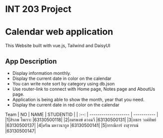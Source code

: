 # INT 203 Project

# Calendar web application 
This Website built with vue.js, Tailwind and DaisyUI 
## App Description
- Display information monthly.
- Display the current date in color on the calendar
- You can write note sort by category using db.json
- Use router-link to connect with Home page, Notes page and AboutUs page.
- Application is being able to show the month, year that you need.
- Display the current date in red color on the calendar 
	
Team 
| NO   | NAME                 | STUDENTID   |
| :--: | -------------------- | ----------- |
|1|สิรภพ ไพเราะ   |63130500118| 
|2|อมรพงษ์ ดวงฉวี  |63130500131|
|3|กชกร วงค์ทิพย์   |63130500137|
|4|ดรัณ มหาวนากูล  |63130500141|
|5|กรรณิการ์ งาสุวรรณ์ |63130500147|


